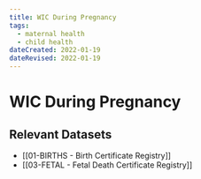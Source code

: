 ```yaml
---
title: WIC During Pregnancy
tags:
  - maternal health
  - child health
dateCreated: 2022-01-19
dateRevised: 2022-01-19
---
```

# WIC During Pregnancy
## Relevant Datasets
- [[01-BIRTHS - Birth Certificate Registry]]
- [[03-FETAL - Fetal Death Certificate Registry]]
